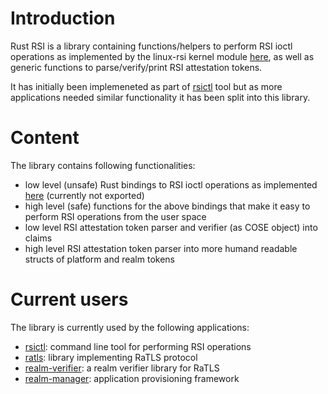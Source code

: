 # Introduction

Rust RSI is a library containing functions/helpers to perform RSI ioctl
operations as implemented by the linux-rsi kernel module
[here](https://github.com/islet-project/islet/tree/main/realm/linux-rsi), as
well as generic functions to parse/verify/print RSI attestation tokens.

It has initially been implemeneted as part of [rsictl](../../tools/rsictl) tool
but as more applications needed similar functionality it has been split into
this library.

# Content

The library contains following functionalities:

  * low level (unsafe) Rust bindings to RSI ioctl operations as implemented
    [here](https://github.com/islet-project/islet/tree/main/realm/linux-rsi)
    (currently not exported)
  * high level (safe) functions for the above bindings that make it easy to
    perform RSI operations from the user space
  * low level RSI attestation token parser and verifier (as COSE object) into
    claims
  * high level RSI attestation token parser into more humand readable structs of
    platform and realm tokens

# Current users

The library is currently used by the following applications:

  * [rsictl](../../tools/rsictl): command line tool for performing RSI
    operations
  * [ratls](../ratls): library implementing RaTLS protocol
  * [realm-verifier](../realm-verifier): a realm verifier library for RaTLS
  * [realm-manager](https://github.com/islet-project/realm-manager): application
    provisioning framework
